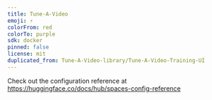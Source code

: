```yaml
---
title: Tune-A-Video
emoji: ⚡
colorFrom: red
colorTo: purple
sdk: docker
pinned: false
license: mit
duplicated_from: Tune-A-Video-library/Tune-A-Video-Training-UI
---
```


Check out the configuration reference at https://huggingface.co/docs/hub/spaces-config-reference
